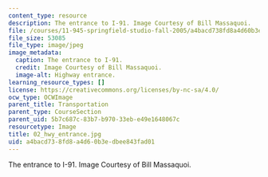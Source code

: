 ```yaml
---
content_type: resource
description: The entrance to I-91. Image Courtesy of Bill Massaquoi.
file: /courses/11-945-springfield-studio-fall-2005/a4bacd738fd8a4d60b3edbee843fad01_02_hwy_entrance.jpg
file_size: 53085
file_type: image/jpeg
image_metadata:
  caption: The entrance to I-91.
  credit: Image Courtesy of Bill Massaquoi.
  image-alt: Highway entrance.
learning_resource_types: []
license: https://creativecommons.org/licenses/by-nc-sa/4.0/
ocw_type: OCWImage
parent_title: Transportation
parent_type: CourseSection
parent_uid: 5b7c687c-83b7-b970-33eb-e49e1648067c
resourcetype: Image
title: 02_hwy_entrance.jpg
uid: a4bacd73-8fd8-a4d6-0b3e-dbee843fad01
---
```

The entrance to I-91. Image Courtesy of Bill Massaquoi.